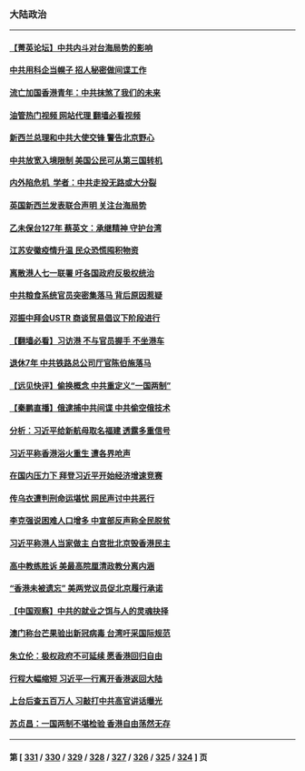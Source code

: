 ### 大陆政治
---
#### [【菁英论坛】中共内斗对台海局势的影响](../../pages/ncid277/n13772350.md?07030845) 
#### [中共用科企当幌子 招人秘密做间谍工作](../../pages/ncid277/n13772288.md?07030845) 
#### [流亡加国香港青年：中共抹煞了我们的未来](../../pages/ncid277/n13772284.md?07030845) 
#### [油管热门视频 网站代理 翻墙必看视频](http://209.222.30.114:81/youtube.html?07030845)
#### [新西兰总理和中共大使交锋 警告北京野心](../../pages/ncid277/n13772233.md?07030845) 
#### [中共放宽入境限制 美国公民可从第三国转机](../../pages/ncid277/n13772091.md?07030845) 
#### [内外陷危机  学者：中共走投无路或大分裂](../../pages/ncid277/n13771996.md?07030845) 
#### [英国新西兰发表联合声明 关注台海局势](../../pages/ncid277/n13772032.md?07030845) 
#### [乙未保台127年 蔡英文：承继精神 守护台湾](../../pages/ncid277/n13771967.md?07030845) 
#### [江苏安徽疫情升温 民众恐慌囤积物资](../../pages/ncid277/n13771992.md?07030845) 
#### [离散港人七一联署 吁各国政府反极权统治](../../pages/ncid277/n13771958.md?07030845) 
#### [中共粮食系统官员突密集落马 背后原因惹疑](../../pages/ncid277/n13771806.md?07030845) 
#### [邓振中拜会USTR 商谈贸易倡议下阶段进行](../../pages/ncid277/n13771825.md?07030845) 
#### [【翻墙必看】习访港 不与官员握手 不坐港车](../../pages/ncid277/n13771836.md?07030845) 
#### [退休7年 中共铁路总公司厅官陈伯施落马](../../pages/ncid277/n13771775.md?07030845) 
#### [【远见快评】偷换概念 中共重定义“一国两制”](../../pages/ncid277/n13771721.md?07030845) 
#### [【秦鹏直播】俄逮捕中共间谍 中共偷空俄技术](../../pages/ncid277/n13771492.md?07030845) 
#### [分析：习近平给新航母取名福建 透露多重信号](../../pages/ncid277/n13771662.md?07030845) 
#### [习近平称香港浴火重生 遭各界呛声](../../pages/ncid277/n13771642.md?07030845) 
#### [在国内压力下 拜登习近平开始经济增速竞赛](../../pages/ncid277/n13771658.md?07030845) 
#### [传乌衣遭判刑命运堪忧 网民声讨中共恶行](../../pages/ncid277/n13771661.md?07030845) 
#### [李克强说困难人口增多 中宣部反声称全民脱贫](../../pages/ncid277/n13771627.md?07030845) 
#### [习近平称港人当家做主 白宫批北京毁香港民主](../../pages/ncid277/n13771587.md?07030845) 
#### [高中教练胜诉 美最高院厘清政教分离内涵](../../pages/ncid277/n13770990.md?07030845) 
#### [“香港未被遗忘” 美两党议员促北京履行承诺](../../pages/ncid277/n13771578.md?07030845) 
#### [【中国观察】中共的就业之饵与人的灵魂抉择](../../pages/ncid277/n13771353.md?07030845) 
#### [澳门称台芒果验出新冠病毒 台湾吁采国际规范](../../pages/ncid277/n13771189.md?07030845) 
#### [朱立伦：极权政府不可延续 愿香港回归自由](../../pages/ncid277/n13771309.md?07030845) 
#### [行程大幅缩短 习近平一行离开香港返回大陆](../../pages/ncid277/n13771299.md?07030845) 
#### [上台后查五百万人 习敲打中共高官讲话曝光](../../pages/ncid277/n13771196.md?07030845) 
#### [苏贞昌：一国两制不堪检验 香港自由荡然无存](../../pages/ncid277/n13771207.md?07030845) 

---
#### 第 [ [331](./331.md?07030845) / [330](./330.md?07030845) / [329](./329.md?07030845) / [328](./328.md?07030845) / [327](./327.md?07030845) / [326](./326.md?07030845) / [325](./325.md?07030845) / [324](./324.md?07030845) ] 页

